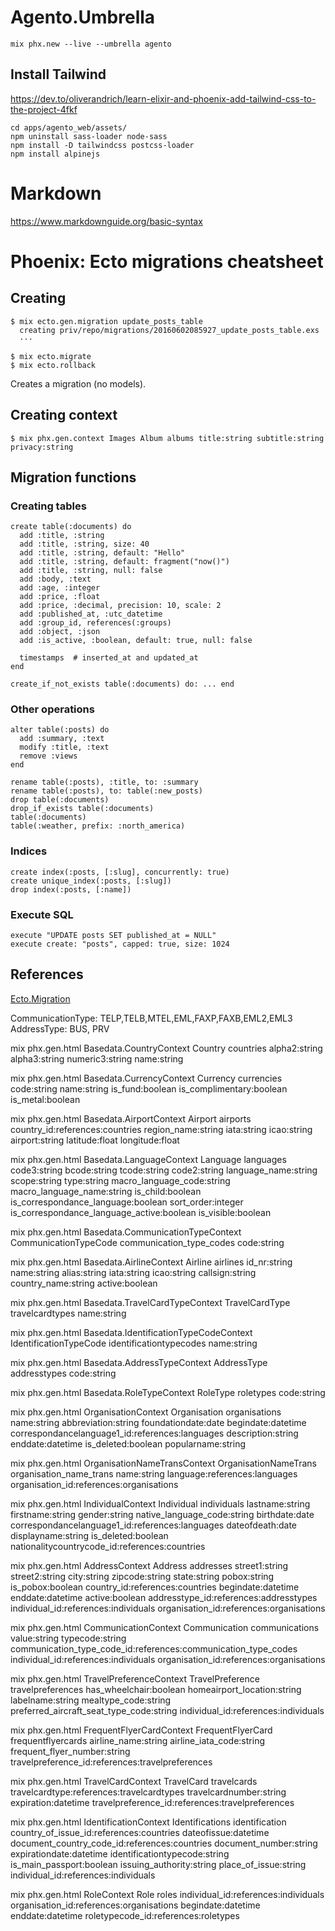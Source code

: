 # Agento.Umbrella

```
mix phx.new --live --umbrella agento
```

## Install Tailwind

https://dev.to/oliverandrich/learn-elixir-and-phoenix-add-tailwind-css-to-the-project-4fkf

```
cd apps/agento_web/assets/
npm uninstall sass-loader node-sass
npm install -D tailwindcss postcss-loader
npm install alpinejs
```

# Markdown

https://www.markdownguide.org/basic-syntax

# Phoenix: Ecto migrations cheatsheet

## Creating

    $ mix ecto.gen.migration update_posts_table
      creating priv/repo/migrations/20160602085927_update_posts_table.exs
      ···

    $ mix ecto.migrate
    $ mix ecto.rollback

Creates a migration (no models).

## Creating context

    $ mix phx.gen.context Images Album albums title:string subtitle:string privacy:string

## Migration functions

### Creating tables

    create table(:documents) do
      add :title, :string
      add :title, :string, size: 40
      add :title, :string, default: "Hello"
      add :title, :string, default: fragment("now()")
      add :title, :string, null: false
      add :body, :text
      add :age, :integer
      add :price, :float
      add :price, :decimal, precision: 10, scale: 2
      add :published_at, :utc_datetime
      add :group_id, references(:groups)
      add :object, :json
      add :is_active, :boolean, default: true, null: false

      timestamps  # inserted_at and updated_at
    end

    create_if_not_exists table(:documents) do: ... end

### Other operations

    alter table(:posts) do
      add :summary, :text
      modify :title, :text
      remove :views
    end

    rename table(:posts), :title, to: :summary
    rename table(:posts), to: table(:new_posts)
    drop table(:documents)
    drop_if_exists table(:documents)
    table(:documents)
    table(:weather, prefix: :north_america)

### Indices

    create index(:posts, [:slug], concurrently: true)
    create unique_index(:posts, [:slug])
    drop index(:posts, [:name])

### Execute SQL

    execute "UPDATE posts SET published_at = NULL"
    execute create: "posts", capped: true, size: 1024

## References
[Ecto.Migration](https://hexdocs.pm/ecto_sql/Ecto.Migration.html#content)

CommunicationType: TELP,TELB,MTEL,EML,FAXP,FAXB,EML2,EML3
AddressType: BUS, PRV


mix phx.gen.html Basedata.CountryContext Country countries alpha2:string alpha3:string numeric3:string name:string

mix phx.gen.html Basedata.CurrencyContext Currency currencies code:string name:string is_fund:boolean is_complimentary:boolean is_metal:boolean

mix phx.gen.html Basedata.AirportContext Airport airports country_id:references:countries region_name:string iata:string icao:string airport:string latitude:float longitude:float

mix phx.gen.html Basedata.LanguageContext Language languages code3:string bcode:string tcode:string code2:string language_name:string scope:string type:string macro_language_code:string macro_language_name:string is_child:boolean is_correspondance_language:boolean sort_order:integer is_correspondance_language_active:boolean is_visible:boolean

mix phx.gen.html Basedata.CommunicationTypeContext CommunicationTypeCode communication_type_codes code:string

mix phx.gen.html Basedata.AirlineContext Airline airlines id_nr:string name:string alias:string iata:string icao:string callsign:string country_name:string active:boolean

mix phx.gen.html Basedata.TravelCardTypeContext TravelCardType travelcardtypes name:string

mix phx.gen.html Basedata.IdentificationTypeCodeContext IdentificationTypeCode identificationtypecodes name:string

mix phx.gen.html Basedata.AddressTypeContext AddressType addresstypes code:string

mix phx.gen.html Basedata.RoleTypeContext RoleType roletypes code:string


mix phx.gen.html OrganisationContext Organisation organisations name:string abbreviation:string foundationdate:date begindate:datetime correspondancelanguage1_id:references:languages description:string enddate:datetime is_deleted:boolean popularname:string

mix phx.gen.html OrganisationNameTransContext OrganisationNameTrans organisation_name_trans name:string language:references:languages organisation_id:references:organisations

mix phx.gen.html IndividualContext Individual individuals lastname:string firstname:string gender:string native_language_code:string birthdate:date correspondancelanguage1_id:references:languages  dateofdeath:date displayname:string is_deleted:boolean nationalitycountrycode_id:references:countries

mix phx.gen.html AddressContext Address addresses street1:string street2:string city:string zipcode:string state:string pobox:string is_pobox:boolean country_id:references:countries begindate:datetime enddate:datetime active:boolean addresstype_id:references:addresstypes individual_id:references:individuals organisation_id:references:organisations 

mix phx.gen.html CommunicationContext Communication communications value:string typecode:string communication_type_code_id:references:communication_type_codes individual_id:references:individuals organisation_id:references:organisations 

mix phx.gen.html TravelPreferenceContext TravelPreference travelpreferences has_wheelchair:boolean homeairport_location:string labelname:string mealtype_code:string preferred_aircraft_seat_type_code:string individual_id:references:individuals

mix phx.gen.html FrequentFlyerCardContext FrequentFlyerCard frequentflyercards airline_name:string airline_iata_code:string frequent_flyer_number:string travelpreference_id:references:travelpreferences

mix phx.gen.html TravelCardContext TravelCard travelcards travelcardtype:references:travelcardtypes travelcardnumber:string expiration:datetime travelpreference_id:references:travelpreferences

mix phx.gen.html IdentificationContext Identifications identification country_of_issue_id:references:countries dateofissue:datetime document_country_code_id:references:countries document_number:string expirationdate:datetime identificationtypecode:string is_main_passport:boolean issuing_authority:string place_of_issue:string individual_id:references:individuals

mix phx.gen.html RoleContext Role roles individual_id:references:individuals organisation_id:references:organisations begindate:datetime enddate:datetime roletypecode_id:references:roletypes


